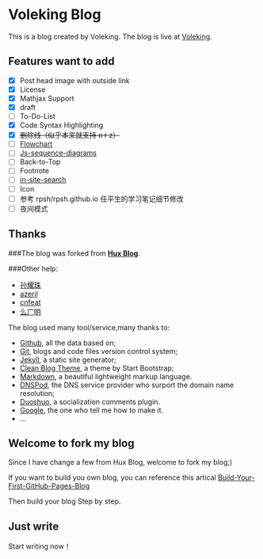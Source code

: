 # Voleking Blog

This is a blog created by Voleking. The blog is live at [Voleking](https://voleking.github.io/).

## Features want to add

- [x] Post head image with outside link
- [x] License
- [x] Mathjax Support
- [x] draft
- [ ] To-Do-List
- [x] Code Syntax Highlighting
- [x] ~~<del>删除线<del>~~（似乎本来就支持 o r z）
- [ ] [Flowchart](http://adrai.github.io/flowchart.js/)
- [ ] [Js-sequence-diagrams](http://bramp.github.io/js-sequence-diagrams/)
- [ ] Back-to-Top
- [ ] Footnote
- [ ] [in-site-search](http://jekyll.tips)
- [ ] Icon
- [ ] 参考 rpsh/rpsh.github.io 任平生的学习笔记细节修改
- [ ] 夜间模式

## Thanks 

###The blog was forked from **[Hux Blog](http://huangxuan.me)**.  

###Other help:

+ [孙耀珠](http://blog.yzyzsun.me)
+ [azeril](http://azeril.me)
+ [cnfeat](http://cnfeat.com)
+ [么广明](http://yaoguangming.com)

The blog used many tool/service,many thanks to:

* [Github](https://github.com/), all the data based on;
* [Git](https://git-scm.com/), blogs and code files version control system;
* [Jekyll](http://jekyllrb.com/), a static site generator;
* [Clean Blog Theme](https://github.com/IronSummitMedia/startbootstrap-clean-blog-jekyll), a theme by Start Bootstrap;
* [Markdown](https://daringfireball.net/projects/markdown/), a beautiful lightweight markup language.
* [DNSPod](https://www.dnspod.cn/), the DNS service provider who surport the domain name resolution;
* [Duoshuo](http://duoshuo.com/), a socialization comments plugin.
* [Google](http://google.com), the one who tell me how to make it.
* …

## Welcome to fork my blog

Since I have change a few from Hux Blog, welcome to fork my blog;)

If you want to build you own blog, you can reference this artical
[Build-Your-First-GitHub-Pages-Blog](http://azeril.me/blog/Build-Your-First-GitHub-Pages-Blog.html)

Then build your blog Step by step.

## Just write

Start writing now！